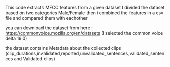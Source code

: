 This code extracts MFCC features from a given dataset
I divided the dataset based on two categories Male/Female 
then i combined the features in a csv file and compared them with eachother


you can download the dataset from here : https://commonvoice.mozilla.org/en/datasets (I selected the common voice delta 19.0) 

the dataset contains Metadata about the collected clips (clip_durations,invalidated,reported,unvalidated_sentences,validated_sentences and Validated clips)

